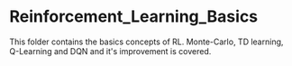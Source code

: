 # Reinforcement_Learning_Basics

This folder contains the basics concepts of RL. Monte-Carlo, TD learning, Q-Learning and DQN and it's improvement is covered.
